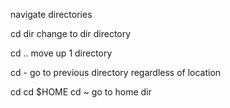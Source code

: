 navigate directories

cd dir
change to dir directory
 
cd .. 
move up 1 directory

cd -
go to previous directory regardless of location

cd
cd $HOME
cd ~
go to home dir
